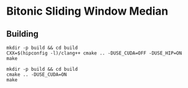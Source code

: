 # Bitonic Sliding Window Median

## Building

```
mkdir -p build && cd build
CXX=$(hipconfig -l)/clang++ cmake .. -DUSE_CUDA=OFF -DUSE_HIP=ON
make

mkdir -p build && cd build
cmake .. -DUSE_CUDA=ON
make
```
